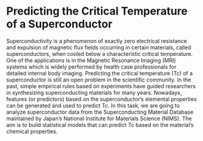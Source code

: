 # Predicting the Critical Temperature of a Superconductor

Superconductivity is a phenomenon of exactly zero electrical resistance and expulsion of magnetic flux
fields occurring in certain materials, called superconductors, when cooled below a characteristic critical
temperature. One of the applications is in the Magnetic Resonance Imaging (MRI) systems which is widely
performed by health case professionals for detailed internal body imaging.
Predicting the critical temperature (Tc) of a superconductor is still an open problem in the scientific community.
In the past, simple empirical rules based on experiments have guided researchers in synthesizing
superconducting materials for many years. Nowadays, features (or predictors) based on the superconductor’s
elemental properties can be generated and used to predict Tc.
In this task, we are going to analyze superconductor data from the Superconducting Material Database
maintained by Japan’s National Institute for Materials Science (NIMS). The aim is to build statistical
models that can predict Tc based on the material’s chemical properties.
